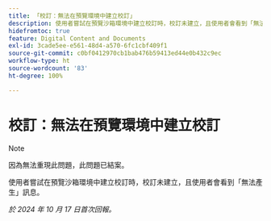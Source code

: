 ```yaml
---
title: 「校訂：無法在預覽環境中建立校訂」
description: 使用者嘗試在預覽沙箱環境中建立校訂時，校訂未建立，且使用者會看到「無法產生」訊息。
hidefromtoc: true
feature: Digital Content and Documents
exl-id: 3cade5ee-e561-48d4-a570-6fc1cbf409f1
source-git-commit: c0bf0412970cb1bab476b59413ed44e0b432c9ec
workflow-type: ht
source-wordcount: '83'
ht-degree: 100%

---
```


# 校訂：無法在預覽環境中建立校訂

>[!NOTE]
>
>因為無法重現此問題，此問題已結案。

使用者嘗試在預覽沙箱環境中建立校訂時，校訂未建立，且使用者會看到「無法產生」訊息。

_於 2024 年 10 月 17 日首次回報。_
